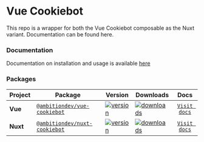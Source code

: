 # Vue Cookiebot

This repo is a wrapper for both the Vue Cookiebot composable as the Nuxt variant. Documentation can be found here.

### Documentation

Documentation on installation and usage is available [here][docs-href]

### Packages

| Project  | Package                                        | Version                                                                                          | Downloads                                                                                    |           Docs            |
| -------- | ---------------------------------------------- | ------------------------------------------------------------------------------------------------ | -------------------------------------------------------------------------------------------- | :-----------------------: |
| **Vue**  | [`@ambitiondev/vue-cookiebot`][vue-npm-href]   | [![version](https://img.shields.io/npm/v/@ambitiondev/vue-cookiebot/latest.svg)][vue-npm-href]   | [![downloads](https://img.shields.io/npm/dm/@ambitiondev/vue-cookiebot.svg)][vue-npm-href]   | [`Visit docs`][vue-docs]  |
| **Nuxt** | [`@ambitiondev/nuxt-cookiebot`][nuxt-npm-href] | [![version](https://img.shields.io/npm/v/@ambitiondev/nuxt-cookiebot/latest.svg)][nuxt-npm-href] | [![downloads](https://img.shields.io/npm/dm/@ambitiondev/nuxt-cookiebot.svg)][nuxt-npm-href] | [`Visit docs`][nuxt-docs] |

[vue-npm-version-src]: https://img.shields.io/npm/v/@ambitiondev/vue-cookiebot/latest.svg?style=flat&colorA=18181B&colorB=28CF8D
[vue-npm-href]: https://www.npmjs.com/package/@ambitiondev/vue-cookiebot
[vue-npm-downloads-src]: https://img.shields.io/npm/dm/@ambitiondev/vue-cookiebot.svg?style=flat&colorA=18181B&colorB=28CF8D
[vue-npm-downloads-href]: https://npmjs.com/package/@ambitiondev/vue-cookiebot
[vue-docs]: https://vuejs.org
[nuxt-npm-version-src]: https://img.shields.io/npm/v/@ambitiondev/nuxt-cookiebot/latest.svg?style=flat&colorA=18181B&colorB=28CF8D
[nuxt-npm-href]: https://www.npmjs.com/package/@ambitiondev/nuxt-cookiebot
[nuxt-npm-downloads-src]: https://img.shields.io/npm/dm/@ambitiondev/nuxt-cookiebot.svg?style=flat&colorA=18181B&colorB=28CF8D
[nuxt-npm-downloads-href]: https://npmjs.com/package/@ambitiondev/nuxt-cookiebot
[nuxt-docs]: https://vuejs.org
[docs-href]: https://vuejs.org
